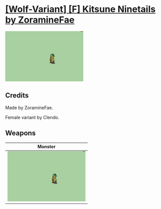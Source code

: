 # [\[Wolf-Variant\] \[F\] Kitsune Ninetails by ZoramineFae](./)

<img src="./8.%20Monster/Monster_000.png" alt="[Wolf-Variant] [F] Kitsune Ninetails by ZoramineFae standing" />

## Credits

Made by ZoramineFae.

Female variant by Clendo.

## Weapons


|Monster |
|  :---: |
| <img alt="Monster animation" src="./8.%20Monster/Monster.gif" /> |
